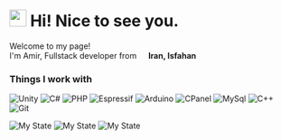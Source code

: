 <h1><img src="https://emojis.slackmojis.com/emojis/images/1531849430/4246/blob-sunglasses.gif?1531849430" width="30"/> Hi! Nice to see you.</h1>

<p>Welcome to my page! </br> I'm Amir, Fullstack developer from <img src="https://cdn-icons-png.flaticon.com/512/16022/16022222.png" width="13"/> <b>Iran, Isfahan</b></p>
<h3>Things I work with</h3>
<p>
    <img alt="Unity" src="https://img.shields.io/badge/-Engine-45b8d8?style=flat&logo=unity&label=Unity&color=white" />
    <img alt="C#" src="https://img.shields.io/badge/-Lang-45b8d8?style=flat&logo=sharp&logoColor=purple&label=C%23&color=purple" />
    <img alt="PHP" src="https://img.shields.io/badge/-Lang-45b8d8?style=flat&logo=php&logoColor=%23777BB4&label=PHP&color=%23777BB4" />
    <img alt="Espressif" src="https://img.shields.io/badge/-IDF-45b8d8?style=flat&logo=espressif&label=Espressif&color=red" />
    <img alt="Arduino" src="https://img.shields.io/badge/-IDE-45b8d8?style=flat&logo=arduino&logoColor=blue&label=Arduino&color=blue" />
    <img alt="CPanel" src="https://img.shields.io/badge/-CP-45b8d8?style=flat&logo=cpanel&logoColor=%23FF6C2C&label=CPanel&color=%23FF6C2C" />
    <img alt="MySql" src="https://img.shields.io/badge/-DB-45b8d8?style=flat&logo=mysql&logoColor=blue&label=MySQL&color=blue" />
    <img alt="C++" src="https://img.shields.io/badge/-Lang-45b8d8?style=flat&logo=cplusplus&logoColor=%2300599C&label=C%2B%2B&color=%2300599C" />
    <img alt="Git" src="https://img.shields.io/badge/-Tool-45b8d8?style=flat-square&logo=git&logoColor=%23F05032&label=Git&color=%23F05032" />
</p>

<p>
    <img alt="My State" src="https://github-readme-stats.vercel.app/api?username=amir1387aht&theme=dark&show_icons=true&hide_border=true&count_private=true" />
    <img alt="My State" src="https://github-readme-stats.vercel.app/api/top-langs/?username=amir1387aht&theme=dark&show_icons=true&hide_border=true&layout=compact" />
    <img alt="My State" src="https://streak-stats.demolab.com?user=amir1387aht&theme=dark&hide_border=true" />
</p>
